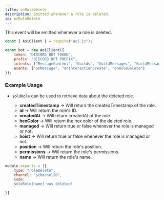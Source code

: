 ```yaml
---
title: onRoleDelete
description: Emitted whenever a role is deleted.
id: onRoleDelete
---
```


This event will be emitted whenever a role is deleted.

```javascript
const { AoiClient } = require("aoi.js");

const bot = new AoiClient({
    token: "DISCORD BOT TOKEN",
    prefix: "DISCORD BOT PREFIX",
    intents: ["MessageContent", "Guilds", "GuildMessages", "GuildMessageReactions"],
    events: ["onMessage", "onInteractionCreate", "onRoleDelete"]
});
```

### Example Usage

- `$oldRole` can be used to retrieve data about the deleted role.

    - **createdTimestamp** &rarr; Will return the createdTimestamp of the role.
    - **id** &rarr; Will return the role's ID.
    - **createdAt** &rarr; Will return createdAt of the role.
    - **hexColor** &rarr; Will return the hex color of the deleted role.
    - **managed** &rarr; Will return true or false whenever the role is managed or not. 
    - **hoist** &rarr; Will return true or false whenever the role is managed or not. 
    - **position** &rarr; Will return the role's position. 
    - **permissions** &rarr; Will return the role's permissions.
    - **name** &rarr; Will return the role's name.

```javascript
module.exports = [{
    type: "roleDelete",
    channel: "$channelID",
    code: `
    $oldRole[name] was deleted!
    `
}]
```